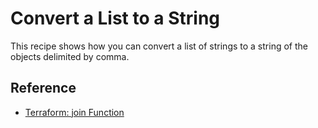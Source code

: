 # Convert a List to a String

This recipe shows how you can convert a list of strings to a string of the objects delimited by comma.

## Reference

* [Terraform: join Function](https://www.terraform.io/docs/configuration/functions/join.html)

